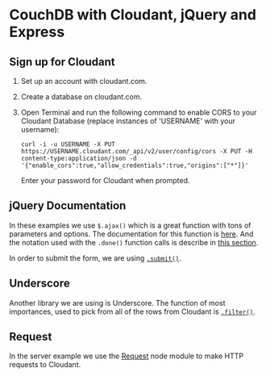 # CouchDB with Cloudant, jQuery and Express

## Sign up for Cloudant

1. Set up an account with cloudant.com.
2. Create a database on cloudant.com.
3. Open Terminal and run the following command to enable CORS to your Cloudant Database (replace instances of 'USERNAME' with your username):

    ```
    curl -i -u USERNAME -X PUT https://USERNAME.cloudant.com/_api/v2/user/config/cors -X PUT -H content-type:application/json -d '{"enable_cors":true,"allow_credentials":true,"origins":["*"]}'
    ```

    Enter your password for Cloudant when prompted.

## jQuery Documentation

In these examples we use `$.ajax()` which is a great function with tons of parameters and options. The documentation for this function is [here](http://api.jquery.com/jQuery.ajax/). And the notation used with the `.done()` function calls is describe in [this section](http://api.jquery.com/jQuery.ajax/#jqXHR).

In order to submit the form, we are using [`.submit()`](http://api.jquery.com/submit/).

## Underscore

Another library we are using is Underscore. The function of most importances, used to pick from all of the rows from Cloudant is [`.filter()`](http://underscorejs.org/#filter).

## Request

In the server example we use the [Request](https://github.com/mikeal/request) node module to make HTTP requests to Cloudant.